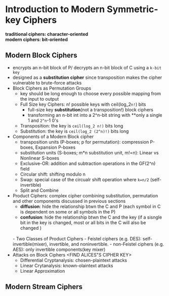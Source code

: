 # Introduction to Modern Symmetric-key Ciphers

**traditional ciphers: character-oriented**<br>
**modern ciphers: bit-oriented**

## Modern Block Ciphers
- encrypts an n-bit block of P/ decrypts an n-bit block of C using a ```k-bit key```
- designed as a **substitution cipher** since transposition makes the cipher vulnerable to brute-force attacks
- Block Ciphers as Permutation Groups
    - key should be long enough to choose every possible mapping from the input to output
    - Full Size key Ciphers: n! possible keys with ceil(log_2```n!```) bits
        - full-size key **substitution**(not a transposition!) block ciphers
        - transforming an n-bit int into a 2^n-bit string with **only a single 1 and ```2^n```-1 0's
    - Transposition: the key is ```ceil(log_2 n!)``` bits long
    - Substitution: the key is ```ceil(log_2 (2^n)!)``` bits long
- Components of a Modern Block cipher
    - transposition units (P-boxes; p for permutation): compression P-boxes, Expansion P-boxes
    - substitution units (S-boxes; m\*n substitution unit, m!=n): Linear vs Nonlinear S-boxes
    - Exclusive-OR: addition and subtraction operations in the GF(2^n) field 
    - Circular shift: shifting modulo n
    - Swap: special case of the circualr shift operation where ```k=n/2``` (self-invertible)
    - Split and Combine 
- Product Ciphers: complex cipher combining substitution, permutation and other components discussed in previous sections
    - **diffusion**: hide the relationship btwn the C and P (each symbol in C is dependent on some or all symbols in the P) 
    - **confusion**: hide the relationship btwn the C and the key (if a sisngle bit in the key is changed, most or all bits in the C will also be changed )
    <br>
    - Two Classes of Product Ciphers
        - Feistel ciphers (e.g. DES): self-invertible(mixer), invertible, and noninvertible.
        - non-Feistel ciphers (e.g. AES): only invertible components(key mixer)
- Attacks on Block Ciphers <FIND ALICES"S CIPHER KEY>
     - Differential Cryptanalysis: chosen-plaintext attacks
     - Linear Crytanalysis: known-olaintext attacks
     - Linear Approximation
     
     
    


## Modern Stream Ciphers
